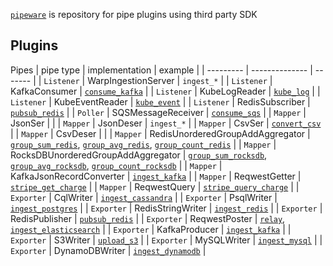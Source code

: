 [`pipeware`] is repository for pipe plugins using third party SDK

## Plugins
Pipes
| pipe type | implementation | example |
| --------- | -------------- | ------- |
| `Listener`  | WarpIngestionServer | `ingest_*` |
| `Listener` | KafkaConsumer | [`consume_kafka`] |
| `Listener` | KubeLogReader | [`kube_log`] |
| `Listener` | KubeEventReader | [`kube_event`] |
| `Listener` | RedisSubscriber | [`pubsub_redis`] |
| `Poller` | SQSMessageReceiver | [`consume_sqs`] |
| `Mapper` | JsonSer |  |
| `Mapper` | JsonDeser | `ingest_*` |
| `Mapper` | CsvSer | [`convert_csv`] |
| `Mapper` | CsvDeser |  |
| `Mapper` | RedisUnorderedGroupAddAggregator | [`group_sum_redis`], [`group_avg_redis`], [`group_count_redis`] |
| `Mapper` | RocksDBUnorderedGroupAddAggregator | [`group_sum_rocksdb`], [`group_avg_rocksdb`], [`group_count_rocksdb`] |
| `Mapper` | KafkaJsonRecordConverter | [`ingest_kafka`] |
| `Mapper` | ReqwestGetter | [`stripe_get_charge`] |
| `Mapper` | ReqwestQuery | [`stripe_query_charge`] |
| `Exporter` | CqlWriter | [`ingest_cassandra`] |
| `Exporter` | PsqlWriter | [`ingest_postgres`] |
| `Exporter` | RedisStringWriter | [`ingest_redis`] |
| `Exporter` | RedisPublisher | [`pubsub_redis`] |
| `Exporter` | ReqwestPoster | [`relay`], [`ingest_elasticsearch`] |
| `Exporter` | KafkaProducer | [`ingest_kafka`] |
| `Exporter` | S3Writer | [`upload_s3`] |
| `Exporter` | MySQLWriter | [`ingest_mysql`] |
| `Exporter` | DynamoDBWriter | [`ingest_dynamodb`] |


[`pipeware`]: https://github.com/pipebase/pipebase/tree/main/pipeware
[`group_sum_redis`]: https://github.com/pipebase/pipebase/tree/main/examples/group_sum_redis
[`group_avg_redis`]: https://github.com/pipebase/pipebase/tree/main/examples/group_avg_redis
[`group_count_redis`]: https://github.com/pipebase/pipebase/tree/main/examples/group_count_redis
[`group_sum_rocksdb`]: https://github.com/pipebase/pipebase/tree/main/examples/group_sum_rocksdb
[`group_avg_rocksdb`]: https://github.com/pipebase/pipebase/tree/main/examples/group_avg_rocksdb
[`group_count_rocksdb`]: https://github.com/pipebase/pipebase/tree/main/examples/group_count_rocksdb
[`ingest_cassandra`]: https://github.com/pipebase/pipebase/tree/main/examples/ingest_cassandra
[`ingest_postgres`]: https://github.com/pipebase/pipebase/tree/main/examples/ingest_postgres
[`ingest_redis`]: https://github.com/pipebase/pipebase/tree/main/examples/ingest_redis
[`relay`]: https://github.com/pipebase/pipebase/tree/main/examples/relay
[`consume_kafka`]: https://github.com/pipebase/pipebase/tree/main/examples/consume_kafka
[`ingest_kafka`]: https://github.com/pipebase/pipebase/tree/main/examples/ingest_kafka
[`kube_log`]: https://github.com/pipebase/pipebase/tree/main/examples/kube_log
[`kube_event`]: https://github.com/pipebase/pipebase/tree/main/examples/kube_event
[`convert_csv`]: https://github.com/pipebase/pipebase/tree/main/examples/convert_csv
[`upload_s3`]: https://github.com/pipebase/pipebase/tree/main/examples/upload_s3
[`ingest_mysql`]: https://github.com/pipebase/pipebase/tree/main/examples/ingest_mysql
[`ingest_elasticsearch`]: https://github.com/pipebase/pipebase/tree/main/examples/ingest_elasticsearch
[`stripe_get_charge`]: https://github.com/pipebase/pipebase/tree/main/examples/stripe_get_charge
[`stripe_query_charge`]: https://github.com/pipebase/pipebase/tree/main/examples/stripe_query_charge
[`consume_sqs`]: https://github.com/pipebase/pipebase/tree/main/examples/consume_sqs
[`pubsub_redis`]: https://github.com/pipebase/pipebase/tree/main/examples/pubsub_redis
[`ingest_dynamodb`]: https://github.com/pipebase/pipebase/tree/main/examples/ingest_dynamodb